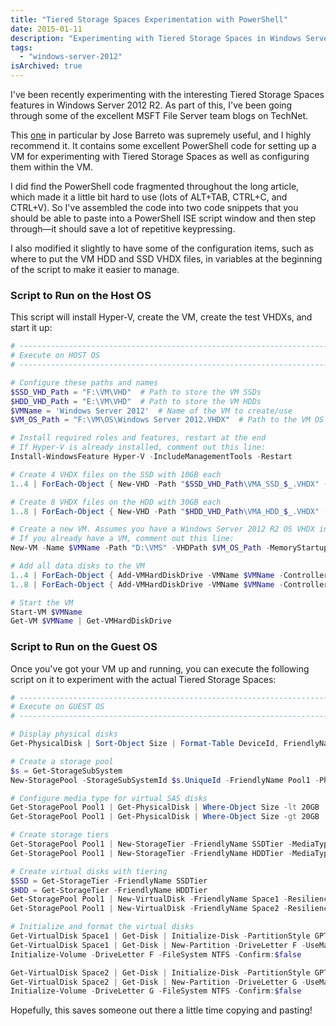 ```yaml
---
title: "Tiered Storage Spaces Experimentation with PowerShell"
date: 2015-01-11
description: "Experimenting with Tiered Storage Spaces in Windows Server 2012 R2 using PowerShell."
tags:
  - "windows-server-2012"
isArchived: true
---
```


I've been recently experimenting with the interesting Tiered Storage Spaces features in Windows Server 2012 R2. As part of this, I've been going through some of the excellent MSFT File Server team blogs on TechNet.

This [one](http://blogs.technet.com/b/josebda/archive/2013/08/28/step-by-step-for-storage-spaces-tiering-in-windows-server-2012-r2.aspx) in particular by Jose Barreto was supremely useful, and I highly recommend it. It contains some excellent PowerShell code for setting up a VM for experimenting with Tiered Storage Spaces as well as configuring them within the VM.

I did find the PowerShell code fragmented throughout the long article, which made it a little bit hard to use (lots of ALT+TAB, CTRL+C, and CTRL+V). So I've assembled the code into two code snippets that you should be able to paste into a PowerShell ISE script window and then step through—it should save a lot of repetitive keypressing.

I also modified it slightly to have some of the configuration items, such as where to put the VM HDD and SSD VHDX files, in variables at the beginning of the script to make it easier to manage.

### Script to Run on the Host OS

This script will install Hyper-V, create the VM, create the test VHDXs, and start it up:

```powershell
# --------------------------------------------------------------------------
# Execute on HOST OS
# --------------------------------------------------------------------------

# Configure these paths and names
$SSD_VHD_Path = "F:\VM\VHD"  # Path to store the VM SSDs
$HDD_VHD_Path = "E:\VM\VHD"  # Path to store the VM HDDs
$VMName = 'Windows Server 2012'  # Name of the VM to create/use
$VM_OS_Path = "F:\VM\OS\Windows Server 2012.VHDX"  # Path to the VM OS disk (if creating a VM)

# Install required roles and features, restart at the end
# If Hyper-V is already installed, comment out this line:
Install-WindowsFeature Hyper-V -IncludeManagementTools -Restart

# Create 4 VHDX files on the SSD with 10GB each
1..4 | ForEach-Object { New-VHD -Path "$SSD_VHD_Path\VMA_SSD_$_.VHDX" -Dynamic -SizeBytes 10GB }

# Create 8 VHDX files on the HDD with 30GB each
1..8 | ForEach-Object { New-VHD -Path "$HDD_VHD_Path\VMA_HDD_$_.VHDX" -Dynamic -SizeBytes 30GB }

# Create a new VM. Assumes you have a Windows Server 2012 R2 OS VHDX in place
# If you already have a VM, comment out this line:
New-VM -Name $VMName -Path "D:\VMS" -VHDPath $VM_OS_Path -MemoryStartupBytes 2GB

# Add all data disks to the VM
1..4 | ForEach-Object { Add-VMHardDiskDrive -VMName $VMName -ControllerType SCSI -Path "$SSD_VHD_Path\VMA_SSD_$_.VHDX" }
1..8 | ForEach-Object { Add-VMHardDiskDrive -VMName $VMName -ControllerType SCSI -Path "$HDD_VHD_Path\VMA_HDD_$_.VHDX" }

# Start the VM
Start-VM $VMName
Get-VM $VMName | Get-VMHardDiskDrive
```

### Script to Run on the Guest OS

Once you've got your VM up and running, you can execute the following script on it to experiment with the actual Tiered Storage Spaces:

```powershell
# --------------------------------------------------------------------------
# Execute on GUEST OS
# --------------------------------------------------------------------------

# Display physical disks
Get-PhysicalDisk | Sort-Object Size | Format-Table DeviceId, FriendlyName, CanPool, Size, MediaType -AutoSize

# Create a storage pool
$s = Get-StorageSubSystem
New-StoragePool -StorageSubSystemId $s.UniqueId -FriendlyName Pool1 -PhysicalDisks (Get-PhysicalDisk -CanPool $true)

# Configure media type for virtual SAS disks
Get-StoragePool Pool1 | Get-PhysicalDisk | Where-Object Size -lt 20GB | Set-PhysicalDisk -MediaType SSD
Get-StoragePool Pool1 | Get-PhysicalDisk | Where-Object Size -gt 20GB | Set-PhysicalDisk -MediaType HDD

# Create storage tiers
Get-StoragePool Pool1 | New-StorageTier -FriendlyName SSDTier -MediaType SSD
Get-StoragePool Pool1 | New-StorageTier -FriendlyName HDDTier -MediaType HDD

# Create virtual disks with tiering
$SSD = Get-StorageTier -FriendlyName SSDTier
$HDD = Get-StorageTier -FriendlyName HDDTier
Get-StoragePool Pool1 | New-VirtualDisk -FriendlyName Space1 -ResiliencySettingName Simple -StorageTiers $SSD, $HDD -StorageTierSizes 8GB, 32GB
Get-StoragePool Pool1 | New-VirtualDisk -FriendlyName Space2 -ResiliencySettingName Mirror -StorageTiers $SSD, $HDD -StorageTierSizes 8GB, 32GB

# Initialize and format the virtual disks
Get-VirtualDisk Space1 | Get-Disk | Initialize-Disk -PartitionStyle GPT
Get-VirtualDisk Space1 | Get-Disk | New-Partition -DriveLetter F -UseMaximumSize
Initialize-Volume -DriveLetter F -FileSystem NTFS -Confirm:$false

Get-VirtualDisk Space2 | Get-Disk | Initialize-Disk -PartitionStyle GPT
Get-VirtualDisk Space2 | Get-Disk | New-Partition -DriveLetter G -UseMaximumSize
Initialize-Volume -DriveLetter G -FileSystem NTFS -Confirm:$false
```

Hopefully, this saves someone out there a little time copying and pasting!
